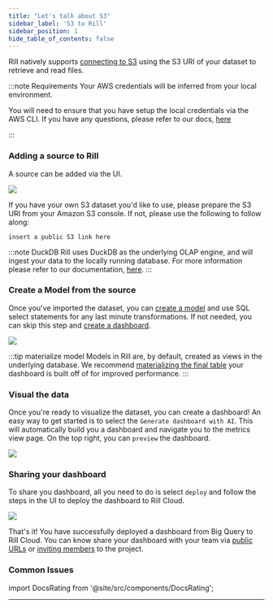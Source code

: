 ```yaml
---
title: "Let's talk about S3"
sidebar_label: 'S3 to Rill'
sidebar_position: 1
hide_table_of_contents: false
---
```

Rill natively supports [connecting to S3](https://docs.rilldata.com/reference/connectors/s3) using the S3 URI of your dataset to retrieve and read files.

:::note Requirements
Your AWS credentials will be inferred from your local environment. 

You will need to ensure that you have setup the local credentials via the AWS CLI. If you have any questions, please refer to our docs, [here](https://docs.rilldata.com/reference/connectors/s3#local-credentials)

:::

### Adding a source to Rill

A source can be added via the UI. 

<img src = '/img/guides/Adding-Data.gif' class='rounded-gif' />
<br />


If you have your own S3 dataset you'd like to use, please prepare the S3 URI from your Amazon S3 console. If not, please use the following to follow along:
```
insert a public S3 link here
``` 
:::note DuckDB
Rill uses DuckDB as the underlying OLAP engine, and will ingest your data to the locally running database. For more information please refer to our documentation, [here](https://docs.rilldata.com/build/olap/).
:::

### Create a Model from the source
Once you've imported the dataset, you can [create a model](https://docs.rilldata.com/build/models/) and use SQL select statements for any last minute transformations. If not needed, you can skip this step and [create a dashboard](#visual-the-data).

<img src = '/img/guides/Add-Model.gif' class='rounded-gif' />
<br />

:::tip materialize model
Models in Rill are, by default, created as views in the underlying database. We recommend [materializing the final table](https://docs.rilldata.com/reference/project-files/models#model-materialization) your dashboard is built off of for improved performance. 
:::

### Visual the data 
Once you're ready to visualize the dataset, you can create a dashboard! An easy way to get started is to select the `Generate dashboard with AI`. This will automatically build you a dashboard and navigate you to the metrics view page. On the top right, you can `preview` the dashboard.

<img src = '/img/guides/generate-ai-dashboard.gif' class='rounded-gif' />
<br />


### Sharing your dashboard
To share you dashboard, all you need to do is select `deploy` and follow the steps in the UI to deploy the dashboard to Rill Cloud.

<img src = '/img/guides/deploy-ui.gif' class='rounded-gif' />
<br />


That's it! You have successfully deployed a dashboard from Big Query to Rill Cloud. You can know share your dashboard with your team via [public URLs](https://docs.rilldata.com/explore/bookmarks) or [inviting members](https://docs.rilldata.com/manage/user-management) to the project.

### Common Issues


import DocsRating from '@site/src/components/DocsRating';

---
<DocsRating />